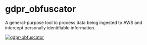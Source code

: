 # gdpr_obfuscator
A general-purpose tool to process data being ingested to AWS and intercept personally identifiable information.

[![gdpr-obfuscator](https://github.com/Pringading/gdpr_obfuscator/actions/workflows/checks.yml/badge.svg)](https://github.com/Pringading/gdpr_obfuscator/actions/workflows/checks.yml)